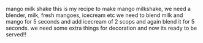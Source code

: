 mango milk shake
this is my recipe to make mango milkshake, we need a blender, milk, fresh mangoes, icecream etc
we need to blend milk and mango for 5 seconds and add icecream of 2 scops and again blend it for 5 seconds. we need some extra things for decoration and now its ready to be served!!